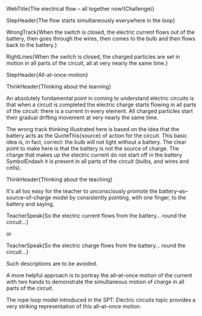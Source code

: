 WebTitle{The electrical flow &ndash; all together now!(Challenge)}

StepHeader{The flow starts simultaneously everywhere in the loop}

WrongTrack{When the switch is closed, the electric current flows out of the battery, then goes through the wires, then comes to the bulb and then flows back to the battery.}

RightLines{When the switch is closed, the charged particles are set in motion in all parts of the circuit, all at very nearly the same time.}

StepHeader{All-at-once-motion}

ThinkHeader{Thinking about the learning}

An absolutely fundamental point in coming to understand electric circuits is that when a circuit is completed the electric charge starts flowing in all parts of the circuit: there is a current in every element. All charged particles start their gradual drifting movement at very nearly the same time.

The wrong track thinking illustrated here is based on the idea that the battery acts as the QuoteThis{source} of action for the circuit. This basic idea is, in fact, correct: the bulb will not light without a battery. The clear point to make here is that the battery is not the source of charge. The charge that makes up the electric current do not start off in the battery SymbolEndash it is present in all parts of the circuit (bulbs, and wires and cells). 

ThinkHeader{Thinking about the teaching}

It's all too easy for the teacher to unconsciously promote the battery–as–source–of–charge model by consistently pointing, with one finger, to the battery and saying, 

TeacherSpeak{So the electric current flows from the battery&hellip; round the circuit&hellip;}

or

TeacherSpeak{So the electric charge flows from the battery&hellip; round the circuit&hellip;}

Such descriptions are to be avoided.

A more helpful approach is to portray the all–at–once motion of the current with two hands to demonstrate the simultaneous motion of charge in all parts of the circuit.

The rope loop model introduced in the SPT: Electric circuits topic provides a very striking representation of this all–at–once motion. 

